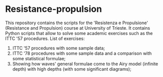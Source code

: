 # Resistance-propulsion
This repository contains the scripts for the 'Resistenza e Propulsione' (Resistance and Propulsion) course at University of Trieste. It contains Python scripts that allow to solve some academic exercises such as the ITTC '57 procedures.
List of exercises:

1. ITTC '57 procedures with some sample data;
2. ITTC '78 procedures with some sample data and a comparison with some statistical formulae;
3. Showing how waves' general formulae come to the Airy model (infinite depth) with high depths (with some significant diagrams);
